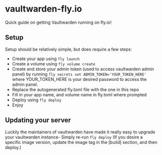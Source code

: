 # vaultwarden-fly.io
Quick guide on getting Vaultwarden running on fly.io!


## Setup
Setup should be relatively simple, but does require a few steps:
- Create your app using `fly launch`
- Create a volume using `fly volume create`
- Create and store your admin token (used to access vaultwarden admin panel) by running `fly secrets set ADMIN_TOKEN='YOUR_TOKEN_HERE'` where YOUR_TOKEN_HERE is your desired password to access the admin panel.
- Replace the autogenerated fly.toml file with the one in this repo
- Fill in your app name, and volume name in fly.toml where prompted
- Deploy using `fly deploy`
- Enjoy

## Updating your server
Luckily the maintainers of vaultwarden have made it really easy to upgrade your vaultwarden instance- Simply re-run `fly deploy` (If you desire a specific image version, update the image tag in the [build] section, and then deploy.)
